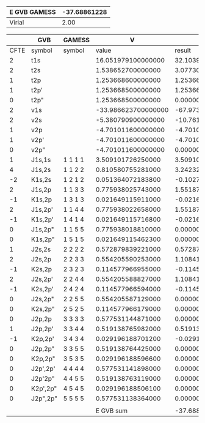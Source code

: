 <div class="grid-wrapper" id="integrals-table-6">

<div id="table1">

| E GVB GAMESS | -37.68861228 |
| ------------ | ------------ |
| Virial       | 2.00         |

</div>

<div id="table2">

|      | GVB      | GAMESS  | V                   | A\*V                |
| ---- | -------- | ------- | ------------------- | ------------------- |
| CFTE | symbol   | symbol  | value               | result              |
| 2    | t1s      |         | 16.051979100000000  | 32.103958200000000  |
| 2    | t2s      |         | 1.538652700000000   | 3.077305400000000   |
| 1    | t2p      |         | 1.253668600000000   | 1.253668600000000   |
| 1    | t2p'     |         | 1.253668500000000   | 1.253668500000000   |
| 0    | t2p"     |         | 1.253668500000000   | 0.000000000000000   |
| 2    | v1s      |         | -33.986623700000000 | -67.973247400000000 |
| 2    | v2s      |         | -5.380790900000000  | -10.761581800000000 |
| 1    | v2p      |         | -4.701011600000000  | -4.701011600000000  |
| 1    | v2p'     |         | -4.701011600000000  | -4.701011600000000  |
| 0    | v2p"     |         | -4.701011600000000  | 0.000000000000000   |
| 1    | J1s,1s   | 1 1 1 1 | 3.509101726250000   | 3.509101726250000   |
| 4    | J1s,2s   | 1 1 2 2 | 0.810580755281000   | 3.242323021124000   |
| -2   | K1s,2s   | 1 2 1 2 | 0.051364072183800   | -0.102728144367600  |
| 2    | J1s,2p   | 1 1 3 3 | 0.775938025743000   | 1.551876051486000   |
| -1   | K1s,2p   | 1 3 1 3 | 0.021649115911000   | -0.021649115911000  |
| 2    | J1s,2p'  | 1 1 4 4 | 0.775938022658000   | 1.551876045316000   |
| -1   | K1s,2p'  | 1 4 1 4 | 0.021649115716800   | -0.021649115716800  |
| 0    | J1s,2p"  | 1 1 5 5 | 0.775938018810000   | 0.000000000000000   |
| 0    | K1s,2p"  | 1 5 1 5 | 0.021649115462300   | 0.000000000000000   |
| 1    | J2s,2s   | 2 2 2 2 | 0.572879839221000   | 0.572879839221000   |
| 2    | J2s,2p   | 2 2 3 3 | 0.554205590253000   | 1.108411180506000   |
| -1   | K2s,2p   | 2 3 2 3 | 0.114577966955000   | -0.114577966955000  |
| 2    | J2s,2p'  | 2 2 4 4 | 0.554205588827000   | 1.108411177654000   |
| -1   | K2s,2p'  | 2 4 2 4 | 0.114577966594000   | -0.114577966594000  |
| 0    | J2s,2p"  | 2 2 5 5 | 0.554205587129000   | 0.000000000000000   |
| 0    | K2s,2p"  | 2 5 2 5 | 0.114577966179000   | 0.000000000000000   |
| 0    | J2p,2p   | 3 3 3 3 | 0.577531144871000   | 0.000000000000000   |
| 1    | J2p,2p'  | 3 3 4 4 | 0.519138765982000   | 0.519138765982000   |
| -1   | K2p,2p'  | 3 4 3 4 | 0.029196188701200   | -0.029196188701200  |
| 0    | J2p,2p"  | 3 3 5 5 | 0.519138764425000   | 0.000000000000000   |
| 0    | K2p,2p"  | 3 5 3 5 | 0.029196188596600   | 0.000000000000000   |
| 0    | J2p',2p' | 4 4 4 4 | 0.577531141898000   | 0.000000000000000   |
| 0    | J2p'2p"  | 4 4 5 5 | 0.519138763119000   | 0.000000000000000   |
| 0    | K2p',2p" | 4 5 4 5 | 0.029196188506100   | 0.000000000000000   |
| 0    | J2p",2p" | 5 5 5 5 | 0.577531138364000   | 0.000000000000000   |
|      |          |         |                     |                     |
|      |          |         | E GVB sum           | -37.68861239        |

</div>

</div>
